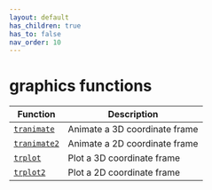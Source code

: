 ```yaml
---
layout: default
has_children: true
has_to: false
nav_order: 10
---
```

# graphics functions

| Function | Description|
|---|---|
|[`tranimate`](tranimate.html) | Animate a 3D coordinate frame |
|[`tranimate2`](tranimate2.html) | Animate a 2D coordinate frame |
|[`trplot`](trplot.html) | Plot a 3D coordinate frame |
|[`trplot2`](trplot2.html) | Plot a 2D coordinate frame |
